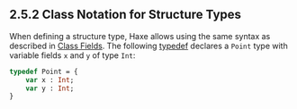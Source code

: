 ## 2.5.2 Class Notation for Structure Types

When defining a structure type, Haxe allows using the same syntax as described in [Class Fields](class-field.md). The following [typedef](type-system-typedef.md) declares a `Point` type with variable fields `x` and `y` of type `Int`:

```haxe
typedef Point = {
    var x : Int;
    var y : Int;
}
```
